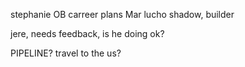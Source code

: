 stephanie OB
carreer plans
Mar
lucho shadow, builder

jere, needs feedback, is he doing ok?

PIPELINE?
travel to the us?
